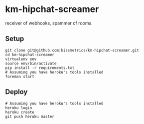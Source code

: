 km-hipchat-screamer
===================

receiver of webhooks, spammer of rooms.

## Setup

    git clone git@github.com:kissmetrics/km-hipchat-screamer.git
    cd km-hipchat-screamer
    virtualenv env
    source env/bin/activate
    pip install -r requirements.txt
    # Assuming you have heroku's tools installed
    foreman start

## Deploy

    # Assuming you have heroku's tools installed
    heroku login
    heroku create
    git push heroku master
